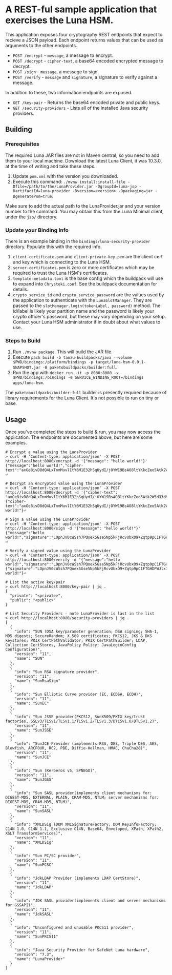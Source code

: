 # A REST-ful sample application that exercises the Luna HSM.

This application exposes four cryptography REST endpoints that expect to recieve a JSON payload. Each endpoint returns values that can be used as arguments to the other endpoints.

* `POST /encrypt` - `message`, a message to encrypt.
* `POST /decrypt` - `cipher-text`, a base64 encoded encrypted message to decrypt.
* `POST /sign` - `message`, a message to sign.
* `POST /verify` - `message` and `signature`, a signature to verify against a message.

In addition to these, two information endpoints are exposed.

* `GET /key-pair` - Returns the base64 encoded private and public keys.
* `GET /security-providers` - Lists all of the installed Java security providers.

## Building

### Prerequisites

The required Luna JAR files are not in Maven central, so you need to add them to your local machine. Download the latest Luna Client, it was 10.3.0, at the time of writing and take these steps.

1. Update `pom.xml` with the version you downloaded.
2. Execute this command: `./mvnw install:install-file -Dfile=/path/to/the/LunaProvider.jar -DgroupId=luna-jsp -DartifactId=luna-provider -Dversion=<version> -Dpackaging=jar -DgeneratePom=true`. 

Make sure to add the actual path to the LunaProvider.jar and your version number to the command. You may obtain this from the Luna Minimal client, under the `jsp/` directory.

### Update your Binding Info

There is an example binding in the `bindings/luna-security-provider` directory. Populate this with the required info.

1. `client-certificate.pem` and `client-private-key.pem` are the client cert and key which is connecting to the Luna HSM.
2. `server-certificates.pem` is zero or more certificates which may be required to trust the Luna HSM's certificates.
3. `template-metadata.toml` is the base config which the buildpack will use to expand into `Chrystoki.conf`. See the buildpack documentation for details.
4. `crypto_service_id` and `crypto_service_password` are the values used by the application to authenticate with the `LunaSlotManager`. They are passed to the `slotManager.login(tokenLabel, password)` method. The id/label is likely your partition name and the password is likely your crypto officer's password, but these may vary depending on your setup. Contact your Luna HSM administrator if in doubt about what values to use.

### Steps to Build

1. Run `./mvnw package`. This will build the JAR file.
2. Execute `pack build -b tanzu-buildpacks/java --volume $PWD/bindings:/platform/bindings -p target/luna-hsm-0.0.1-SNAPSHOT.jar -B paketobuildpacks/builder:full`.
3. Run the app with `docker run -it -p 8080:8080 -v $PWD/bindings:/bindings -e SERVICE_BINDING_ROOT=/bindings apps/luna-hsm`.

The `paketobuildpacks/builder:full` builder is presently required because of library requirements for the Luna Client. It's not possible to run on tiny or base.

## Usage

Once you've completed the steps to build & run, you may now access the application. The endpoints are documented above, but here are some examples.

```
# Encrypt a value using the LunaProvider
> curl -H 'Content-type: application/json' -X POST http://localhost:8080/encrypt -d '{"message": "hello world!"}'
{"message":"hello world!","cipher-text":"axOe8ivD8dQ4LxTnmMuvlItY6M1E32hSqUydI/jOYW19BsAO8ltYKkcZeo5Atk2W5d33dM/Qtzb3Zwf0pY/WuyPbad7RhFRdy3UIViR8nOV+tZdsZ6zFRkyyKngyMEtlbMfCgV3k8PghR3wRMJNXxY9Dhk9L+3sMtXxjQCiH0sg="}⏎

# Decrypt an encrypted value using the LunaProvider
> curl -H 'Content-type: application/json' -X POST http://localhost:8080/decrypt -d '{"cipher-text": "axOe8ivD8dQ4LxTnmMuvlItY6M1E32hSqUydI/jOYW19BsAO8ltYKkcZeo5Atk2W5d33dM/Qtzb3Zwf0pY/WuyPbad7RhFRdy3UIViR8nOV+tZdsZ6zFRkyyKngyMEtlbMfCgV3k8PghR3wRMJNXxY9Dhk9L+3sMtXxjQCiH0sg="}'
{"cipher-text":"axOe8ivD8dQ4LxTnmMuvlItY6M1E32hSqUydI/jOYW19BsAO8ltYKkcZeo5Atk2W5d33dM/Qtzb3Zwf0pY/WuyPbad7RhFRdy3UIViR8nOV+tZdsZ6zFRkyyKngyMEtlbMfCgV3k8PghR3wRMJNXxY9Dhk9L+3sMtXxjQCiH0sg=","message":"hello world!"}⏎

# Sign a value using the LunaProvider
> curl -H 'Content-type: application/json' -X POST http://localhost:8080/sign -d '{"message": "hello world!"}'
{"message":"hello world!","signature":"LOpnJV0cWSsh7PQoex5Gse5Np5kFjRcvUbxO9+Zqtp9pC1FTGHDPWJlx7WN33RLs2atJj+xF+Je21uu6OvNC3FQXzyF33k12vxl3Ut0G2KiUcHDB1Pt4zfqNalxi8QY0F0j6G/wwJarLYEplEroDlAWwa9evYzZzDrKi3Neec/8="}⏎

# Verify a signed value using the LunaProvider
> curl -H 'Content-type: application/json' -X POST http://localhost:8080/verify -d '{"message":"hello world!","signature":"LOpnJV0cWSsh7PQoex5Gse5Np5kFjRcvUbxO9+Zqtp9pC1FTGHDPWJlx7WN33RLs2atJj+xF+Je21uu6OvNC3FQXzyF33k12vxl3Ut0G2KiUcHDB1Pt4zfqNalxi8QY0F0j6G/wwJarLYEplEroDlAWwa9evYzZzDrKi3Neec/8="}'
{"signature":"LOpnJV0cWSsh7PQoex5Gse5Np5kFjRcvUbxO9+Zqtp9pC1FTGHDPWJlx7WN33RLs2atJj+xF+Je21uu6OvNC3FQXzyF33k12vxl3Ut0G2KiUcHDB1Pt4zfqNalxi8QY0F0j6G/wwJarLYEplEroDlAWwa9evYzZzDrKi3Neec/8=","verified":true,"message":"hello world!"}⏎

# List the active key/pair
> curl http://localhost:8080/key-pair | jq .
{
  "private": "<private>",
  "public": "<public>"
}

# List Security Providers - note LunaProvider is last in the list
> curl http://localhost:8080/security-providers | jq .
[
  {
    "info": "SUN (DSA key/parameter generation; DSA signing; SHA-1, MD5 digests; SecureRandom; X.509 certificates; PKCS12, JKS & DKS keystores; PKIX CertPathValidator; PKIX CertPathBuilder; LDAP, Collection CertStores, JavaPolicy Policy; JavaLoginConfig Configuration)",
    "version": "11",
    "name": "SUN"
  },
  {
    "info": "Sun RSA signature provider",
    "version": "11",
    "name": "SunRsaSign"
  },
  {
    "info": "Sun Elliptic Curve provider (EC, ECDSA, ECDH)",
    "version": "11",
    "name": "SunEC"
  },
  {
    "info": "Sun JSSE provider(PKCS12, SunX509/PKIX key/trust factories, SSLv3/TLSv1/TLSv1.1/TLSv1.2/TLSv1.3/DTLSv1.0/DTLSv1.2)",
    "version": "11",
    "name": "SunJSSE"
  },
  {
    "info": "SunJCE Provider (implements RSA, DES, Triple DES, AES, Blowfish, ARCFOUR, RC2, PBE, Diffie-Hellman, HMAC, ChaCha20)",
    "version": "11",
    "name": "SunJCE"
  },
  {
    "info": "Sun (Kerberos v5, SPNEGO)",
    "version": "11",
    "name": "SunJGSS"
  },
  {
    "info": "Sun SASL provider(implements client mechanisms for: DIGEST-MD5, EXTERNAL, PLAIN, CRAM-MD5, NTLM; server mechanisms for: DIGEST-MD5, CRAM-MD5, NTLM)",
    "version": "11",
    "name": "SunSASL"
  },
  {
    "info": "XMLDSig (DOM XMLSignatureFactory; DOM KeyInfoFactory; C14N 1.0, C14N 1.1, Exclusive C14N, Base64, Enveloped, XPath, XPath2, XSLT TransformServices)",
    "version": "11",
    "name": "XMLDSig"
  },
  {
    "info": "Sun PC/SC provider",
    "version": "11",
    "name": "SunPCSC"
  },
  {
    "info": "JdkLDAP Provider (implements LDAP CertStore)",
    "version": "11",
    "name": "JdkLDAP"
  },
  {
    "info": "JDK SASL provider(implements client and server mechanisms for GSSAPI)",
    "version": "11",
    "name": "JdkSASL"
  },
  {
    "info": "Unconfigured and unusable PKCS11 provider",
    "version": "11",
    "name": "SunPKCS11"
  },
  {
    "info": "Java Security Provider for SafeNet Luna hardware",
    "version": "7.3",
    "name": "LunaProvider"
  }
]
```